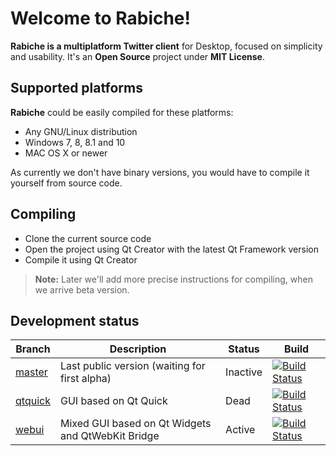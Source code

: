 Welcome to Rabiche!
===================

**Rabiche is a multiplatform Twitter client** for Desktop, focused on simplicity and usability. It's an **Open Source** project under **MIT License**.


Supported platforms
-------------

**Rabiche** could be easily compiled for these platforms:

 - Any GNU/Linux distribution
 - Windows 7, 8, 8.1 and 10
 - MAC OS X or newer

As currently we don't have binary versions, you would have to compile it yourself from source code.


Compiling
-------------------

 - Clone the current source code
 - Open the project using Qt Creator with the latest Qt Framework version
 - Compile it using Qt Creator

> **Note:** Later we'll add more precise instructions for compiling, when we arrive beta version.


Development status
-------------

Branch    | Description                                       | Status   | Build
--------- | ------------------------------------------------- | -------- | -------
[master]  | Last public version (waiting for first alpha)     | Inactive | [![Build Status](https://travis-ci.org/IgekoSC/Rabiche.svg?branch=master)](https://travis-ci.org/IgekoSC/Rabiche)
[qtquick] | GUI based on Qt Quick                             | Dead     | [![Build Status](https://travis-ci.org/IgekoSC/Rabiche.svg?branch=qtquick)](https://travis-ci.org/IgekoSC/Rabiche)
[webui]   | Mixed GUI based on Qt Widgets and QtWebKit Bridge | Active   | [![Build Status](https://travis-ci.org/IgekoSC/Rabiche.svg?branch=webui)](https://travis-ci.org/IgekoSC/Rabiche)




[master]: https://github.com/IgekoSC/Rabiche                "master branch"
[qtquick]: https://github.com/IgekoSC/Rabiche/tree/qtquick  "qtquick branch"
[webui]: https://github.com/IgekoSC/Rabiche/tree/webui      "webui branch"
